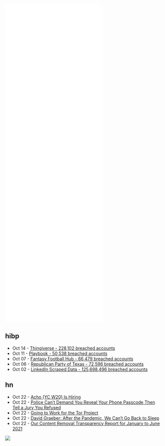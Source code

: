 ![Metrics](https://raw.githubusercontent.com/phixion/phixion/master/metrics.svg)

## hibp

<!--
for https://github.com/phixion/phixion/blob/main/.github/workflows/feeds.yml
-->
<!--START_SECTION:haveibeenpwnd-->
- Oct 14 - [Thingiverse - 228,102 breached accounts](https://haveibeenpwned.com/PwnedWebsites#Thingiverse)
- Oct 11 - [Playbook - 50,538 breached accounts](https://haveibeenpwned.com/PwnedWebsites#Playbook)
- Oct 07 - [Fantasy Football Hub - 66,479 breached accounts](https://haveibeenpwned.com/PwnedWebsites#FantasyFootballHub)
- Oct 06 - [Republican Party of Texas - 72,596 breached accounts](https://haveibeenpwned.com/PwnedWebsites#RepublicanPartyOfTexas)
- Oct 02 - [LinkedIn Scraped Data - 125,698,496 breached accounts](https://haveibeenpwned.com/PwnedWebsites#LinkedInScrape)
<!--END_SECTION:haveibeenpwnd-->

## hn

<!--
for https://github.com/phixion/phixion/blob/main/.github/workflows/feeds.yml
-->
<!--START_SECTION:hn-->
- Oct 22 - [Acho (YC W20) Is Hiring](https://jobs.acho.io/22429)
- Oct 22 - [Police Can’t Demand You Reveal Your Phone Passcode Then Tell a Jury You Refused](https://www.eff.org/deeplinks/2021/10/police-cant-demand-you-reveal-your-phone-passcode-and-then-tell-jury-you-refused)
- Oct 22 - [Going to Work for the Tor Project](https://diziet.dreamwidth.org/10255.html)
- Oct 22 - [David Graeber: After the Pandemic, We Can’t Go Back to Sleep](https://theanarchistlibrary.org/library/david-graeber-after-the-pandemic-we-can-t-go-back-to-sleep)
- Oct 22 - [Our Content Removal Transparency Report for January to June 2021](https://blog.google/outreach-initiatives/public-policy/our-content-removal-transparency-report-january-june-2021/)
<!--END_SECTION:hn-->

<!--
for https://yhype.me
-->
![](https://hit.yhype.me/github/profile?user_id=13013670)
